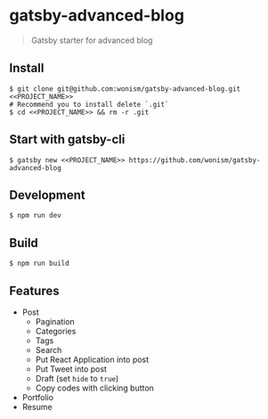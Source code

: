 # gatsby-advanced-blog
> Gatsby starter for advanced blog

## Install
```
$ git clone git@github.com:wonism/gatsby-advanced-blog.git <<PROJECT_NAME>>
# Recommend you to install delete `.git`
$ cd <<PROJECT_NAME>> && rm -r .git
```

## Start with gatsby-cli
```
$ gatsby new <<PROJECT_NAME>> https://github.com/wonism/gatsby-advanced-blog
```

## Development
```
$ npm run dev
```

## Build
```
$ npm run build
```

## Features
- Post
  - Pagination
  - Categories
  - Tags
  - Search
  - Put React Application into post
  - Put Tweet into post
  - Draft (set `hide` to `true`)
  - Copy codes with clicking button
- Portfolio
- Resume
